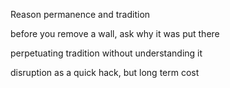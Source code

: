 
Reason permanence and tradition

before you remove a wall, ask why it was put there

perpetuating tradition without understanding it

disruption as a quick hack, but long term cost
